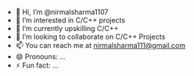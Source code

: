 - 👋 Hi, I’m @nirmalsharma1107
- 👀 I’m interested in C/C++ projects
- 🌱 I’m currently upskilling C/C++  
- 💞️ I’m looking to collaborate on C/C++ Projects
- 📫 You can reach me at nirmalsharma111@gmail.com
- 😄 Pronouns: ...
- ⚡ Fun fact: ...

<!---
nirmalsharma1107/nirmalsharma1107 is a ✨ special ✨ repository because its `README.md` (this file) appears on your GitHub profile.
You can click the Preview link to take a look at your changes.
--->
